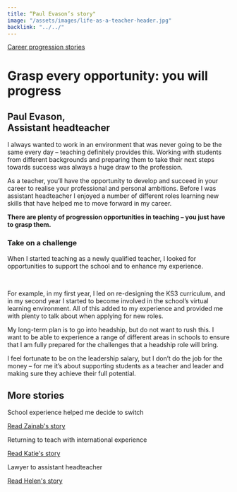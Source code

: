 ```yaml
---
title: “Paul Evason’s story"
image: "/assets/images/life-as-a-teacher-header.jpg"
backlink: "../../"
---
```


<div class="content-wrapper">
    <div class="content__right">
    </div>
    <div class="content__left">
        <div class="stories">
            <p>
                <a class="backlink backlink--top" href="/life-as-a-teacher/my-story-into-teaching/career-progression">Career progression stories</a>
            </p>
            <h1>Grasp every opportunity: you will progress</h1>
            <div class="story-header">
                <div class="story-header__thumb" style="background-image:url('/assets/images/stories/stories-paul.jpg')"></div>
                <div class="story-header__label">
                  <h2>Paul Evason, <br/>Assistant headteacher</h2>
                </div>
               </div>
         <p class="prominent">
          I always wanted to work in an environment that was never going to be the same every day – teaching definitely provides this. 
          Working with students from different backgrounds and preparing them to take their next steps towards success was 
          always a huge draw to the profession.
          </p>
          <p>As a teacher, you’ll have the opportunity to develop and succeed in your career to realise your professional and personal ambitions.
          Before I was assistant headteacher I enjoyed a number of different roles learning new skills 
       that have helped me to move forward in my career.
         </p>
         <div>
           <div class="quote-block">
               <span class="icon-quote"></span>
                   <strong class="quote-block__content">There are plenty of progression opportunities in teaching – you just have to grasp them.
                   <span class="icon-quote quote-close"></span></strong>
             </div>
        <h3>Take on a challenge</h3>
              <p>When I started teaching as a newly qualified teacher, I looked for opportunities to support the school 
              and to enhance my experience.</p> 
              <p>For example, in my first year, I led on re-designing the KS3 curriculum, and in my second year I started to 
         become involved in the school’s virtual learning environment. 
         All of this added to my experience and provided me with plenty to talk about when applying for new roles.
	        </p>
          </div>
          <p>My long-term plan is to go into headship, but do not want to rush this. I want to be able to experience a range of different areas in
         schools to ensure that I am fully prepared for the challenges that a headship role will bring.
         </p>
         <p>I feel fortunate to be on the leadership salary, but I don’t do the job for the money – for me it’s about supporting students as a
         teacher and leader and making sure they achieve their full potential.
         </p>
         </div>
    </div>
</div>

<div class="more-stories">
    <h2 class="more-stories_header strapline">More stories</h2>
    <div class="more-stories__thumbs">
        <div class="more-stories__thumbs__thumb">
            <a href="/life-as-a-teacher/my-story-into-teaching/career-changers/school-experience-helped-me-decide-to-switch">
                <div class="more-stories__thumbs__thumb__img" style="background-image:url('/assets/images/stories/stories-zainab.jpg')"></div>
            </a>
            <div class="more-stories__thumbs__thumb__content">
                <p>School experience helped me decide to switch</p>
                <a class="git-link" href="/life-as-a-teacher/my-story-into-teaching/career-changers/school-experience-helped-me-decide-to-switch">Read Zainab's story  <i class="fas fa-chevron-right"></i></a>
            </div>
        </div>
        <div class="more-stories__thumbs__thumb">
            <a href="/life-as-a-teacher/my-story-into-teaching/international-career-changers/returning-to-teaching-with-international-experience">
                <div class="more-stories__thumbs__thumb__img" style="background-image:url('/assets/images/stories/stories-katie.png')"></div>
            </a>
            <div class="more-stories__thumbs__thumb__content">
                <p>Returning to teach with international experience</p>
                <a class="git-link" href="/life-as-a-teacher/my-story-into-teaching/international-career-changers/returning-to-teaching-with-international-experience">Read Katie's story  <i class="fas fa-chevron-right"></i></a>
            </div>
        </div>
        <div class="more-stories__thumbs__thumb">
            <a href="/life-as-a-teacher/my-story-into-teaching/career-progression/lawyer-to-assistant-teacher">
                <div class="more-stories__thumbs__thumb__img" style="background-image:url('/assets/images/stories/stories-helen.jpg')"></div>
            </a>
            <div class="more-stories__thumbs__thumb__content">
                <p>Lawyer to assistant headteacher</p>
                <a class="git-link" href="/life-as-a-teacher/my-story-into-teaching/career-progression/lawyer-to-assistant-teacher">Read Helen's story <i class="fas fa-chevron-right"></i></a>
            </div>
        </div>
    </div>
</div>
